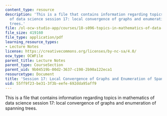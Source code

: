 ```yaml
---
content_type: resource
description: 'This is a file that contains information regarding topics in mathematics
  of data science session 17: local convergence of graphs and enumeration of spanning
  trees.'
file: /ol-ocw-studio-app/courses/18-s096-topics-in-mathematics-of-data-science-fall-2015/55ff9f23be313f3beefe692dda95aff9_MIT18_S096F15_Ses17.pdf
file_size: 419160
file_type: application/pdf
learning_resource_types:
- Lecture Notes
license: https://creativecommons.org/licenses/by-nc-sa/4.0/
ocw_type: OCWFile
parent_title: Lecture Notes
parent_type: CourseSection
parent_uid: 9b04519b-00d2-3637-c198-2b90a122eca1
resourcetype: Document
title: 'Session 17: Local Convergence of Graphs and Enumeration of Spanning Trees'
uid: 55ff9f23-be31-3f3b-eefe-692dda95aff9
---
```

This is a file that contains information regarding topics in mathematics of data science session 17: local convergence of graphs and enumeration of spanning trees.